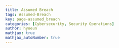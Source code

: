 ```yaml
---
title: Assumed Breach
tags: Assumed-Breach
key: page-assumed_breach
categories: [Cybersecurity, Security Operations]
author: hyoeun
mathjax: true
mathjax_autoNumber: true
---
```


